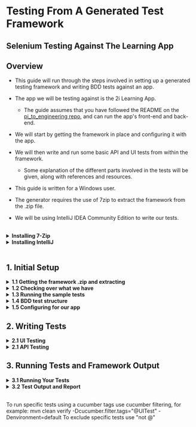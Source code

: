 
# Testing From A Generated Test Framework
## Selenium Testing Against The Learning App


## Overview

* This guide will run through the steps involved in setting up a generated testing framework and writing BDD tests against an app. 
* The app we will be testing against is the 2i Learning App.
    * The guide assumes that you have followed the README on the [pi_to_engineering repo](https://github.com/2i-Git/pi_to_engineer_team), and can run the app's front-end and back-end.


* We will start by getting the framework in place and configuring it with the app.
* We will then write and run some basic API and UI tests from within the framework.
    * Some explanation of the different parts involved in the tests will be given, along with references and resources.

* This guide is written for a Windows user.
* The generator requires the use of 7zip to extract the framework from the .zip file.
* We will be using IntelliJ IDEA Community Edition to write our tests.

<br>

<details>
<summary><strong>Installing 7-Zip</strong></summary>

* You can check that you have 7-Zip installed by typing 7-Zip in the Windows Search bar.
* Alternatively you can right-click any file or folder and check that 7-Zip is in the menu.
* If you do not have 7-Zip installed you can install it from [7-zip.org](https://www.7-zip.org/download.html)
    * Select the 64-bit .exe installer and follow the instructions to install.

</details>

<details>
<summary><strong>Installing IntelliJ</strong></summary>

* You can check that you have IntelliJ installed by typing 'intellij' in the Windows Search bar.
* If you do not, you can install it from [jetbrains.com/idea](https://www.jetbrains.com/idea/download/#section=windows)
    * Select the Community Version .exe installer for Windows.

</details>

<br>

## 1. Initial Setup

<details>
<summary><strong>1.1 Getting the framework .zip and extracting</strong></summary>

* Download the generated framework .zip file.
    * Go to the email you received from 'Service' titled 'Generated Framework'.
    * Find the attached framework .zip file, right-click and download.
* Extract the framework to the app's root directory.
    * Go to your 'Downloads' folder (or wherever you downloaded the file).
    * Right-click the .zip file and go to 7-zip > Extract Files...
    * In the 'Extract to' field, enter the path to the app's root directory e.g., D:\2itesting\pi_to_engineer_team
        * This can easily be found by opening the folder and clicking on the navigation bar at the top of the window.
        * The names of the folders should collapse into a text path which can then be copied.
    * Un-tick the checkbox below next to the folder name as this will create an unnecessary folder.
    * Click Ok to extract the files.
</details>

<details>
<summary><strong>1.2 Checking over what we have</strong></summary>

* Open the framework as a project in IntelliJ.
    * Start IntelliJ.
    * Click Open at the top right to open a new project.
        * If you already have a project open select File > Open...
    * Navigate to the framework folder and open.
* The project's file explorer should have opened on the left of the window.


We will check over the framework's structure by looking at some sample tests which come with the framework.

* In \src\test we have the 'resources' folder.
    * Here we have the 'features' folder, which holds our Cucumber .feature files. This is split into UI and API folders.
    * Look at 'duckduckgo.feature' in \features\UI to see an example of a UI feature.
    * The serenity.conf file is used to configure the settings of our test framework.

* In \src\test we have the 'java' folder.
    * This is split into UI and API.
    * Each has a folder for storing 'step definitions' and another for storing the functionality of each test.
    * Look at 'UISteps' in \UI\stepdefinitions\UISteps to see example step definitions.
    * You can also check 'DuckDuckGoPage' in \UI\pages to see some functions used to test the UI of the DuckDuckGo page.

Later we will go over how these files work but for now let's run the example tests we have.

</details>

<details>
<summary><strong>1.3 Running the sample tests</strong></summary>

* Open a new Command Prompt by typing 'cmd' in the search bar and selecting Command Prompt
* Navigate to your framework folder.
    * The folder you are in appears before the flashing cursor.
    * Type dir and hit enter to see what subfolders and files are present.
    * Type cd *foldername* to go to a folder in the current directory.
        * If you start typing a folder name hit *tab* to auto-complete.
        * If you enter the wrong folder, cd .. will take you back to the previous folder.

* An example of what this could look like is shown.

* It is useful to practice navigating through folders in the Command Prompt terminal, using the commands above - *however* for a quick shortcut to open a Command Prompt in the folder you desire:
    * Open the folder in File Explorer.
    * Click on the navigation bar at the top of the window.
    * Delete the path text which is highlighted.
    * Type cmd and hit *enter*.

* Once you are in the framework  folder enter the following command to run the tests:

    > mvn clean verify -Denvironment=default

* You should see the framework's output in the terminal and eventually the sample tests should pass.

Further details about running tests and their outputs can be found in section 3.

</details>

<details>
<summary><strong>1.4 BDD test structure</strong></summary>

We will run through how the different test files work by looking at the sample duckduckgo UI test.

#### Cucumber Feature Files

* The entry point of the test is the [Cucumber]( https://cucumber.io/docs/cucumber/) feature file.
	* These files are written in descriptive ‘high level’ language
	* Each feature file should test a different feature of the app.
	* A feature can have multiple scenarios which are each broken down into steps of how the scenario is run.
* In src\test\resources\features\UI we have the duckduckgo.feature file. 
	* We can see a description of the feature to be tested
	* We also have a test scenario – opening the duckduckgo website and carrying out a search.
	* The scenario is described as individual steps starting with either Given, When or Then.
		* This [cheat sheet]( http://dontcodetired.com/blog/post/Gherkin-Cheat-Sheet) gives an idea of a scenario's structure
	* The steps are broken into individual actions so that they can be carried out by a single function.
	* The exact phrasing of the step links it to a ‘step definition’ where we define what happens for that step.
	* Quotation marks "" are used to send variables to the step definition
        * We will see how this works by looking at the step definition


#### Step Definitions

* Step definitions link the description of the step in the Cucumber feature to the function to perform the action.
* Each definition consists of a line containing the phrasing of the step followed by the function which is to be called for that step.
* We can see some examples in src\test\java\stepdefinitions\UISteps.
* Notice how line 19 matches line 6 from the feature file.
    * The Given tag is removed from the phrase and added as a @Given tag.
    * The caret ^ and dollar sign $ represent the start and end of the phrase respectively.

* Line 20 defines the function which runs to perform the action.
    * In this example, all step definitions are calling upon other functions defined for each Page Object (which we will come on to).

* On line 24 we see an example of a function which has been passed a variable parameter from the feature.
    * \"([^\"]*)\" is a regex placeholder for *any string*.
        * If you want to learn more about regex here's [just enough regular expressions for cucumber](https://agileforall.com/just-enough-regular-expressions-for-cucumber/). 
    * Our example has "HM Revenue & Customs - GOV.UK" in place of \"([^\"]*)\", so the function is called with text = "HM Revenue & Customs - GOV.UK".
    * We could write "BBC - Home" instead which would call the same function with different text.

* The functions which are linked to the step are usually but not necessarily named similarly to the step.
* 'void' at the end of the function indicates that it returns not data.
    * It will either do some action within the app or assert that something has happened in the app.

* As mentioned, the step definitions in this example have only one line which calls another function from a Page Object which has been defined previously.

#### Serenity Pages and Functions

* In src\test\java\UI\pages we have our Page Objects
    * These represent pages of the app which we will test against.
    * They hold more complex functionality for running steps.
    * Some functions, like .open(); to open the page, are built into the class.
    * Other functions are added to meet the step definitions.

* In our DuckDuckGoPage we can see examples of defining objects in the page e.g. the search box on lines 12,13.
* We can also see the functions we have added, like enterSearchText on line 20.
    * Our UISteps file imports the necessary Page Objects so that we can access these functions for our step definitions.    

This should all become more clear when we run through writing some tests of our own.

</details>

<details>
<summary><strong>1.5 Configuring for our app</strong></summary>

* In \src\test\resources open serenity.conf.
* Set the base URL for our app's front end.
    * Find the webdriver.base.url variable which is set to the duckduckgo url.
    * Set this to point to your front-end IP address.
        * This is shown when you start the front-end.
        * The address must be enclosed in quotation marks "".
* Add an endpoint URL for our app's 'people' endpoint.
    * We can remove the 'reqres.endpoint' which was used for the sample tests.
    * Add people.endpoint = "http://*RaspberryPi IP*:3000/people"
        * Replacing *RaspberryPi IP* with the IP address of the Raspberry Pi back-end.


We are now able to write tests against the Learning App's UI and API.
From here on the Learning App's front and back end should be running.


</details>


## 2. Writing Tests

<details>
<summary><strong>2.1 UI Testing</strong></summary>

It's time to start writing our own tests for the Learning App. We'll start out with some UI testing.

* First off we'll create a feature file.
    * In IntelliJ, open the UI section of our features folder - src\test\resources\features\UI
    * Add a new file by right-clicking on the UI folder in the explorer then New > File
    * We'll name our file checkBasicText.feature and hit enter.
        * Our first tests will involve opening the app and checking the title and heading are correct.
* Now we'll add the contents of the feature.
    * Tags allow us to group our features so that we can run certain specified tests if we choose.
      ~~~
        @UITest @all
      ~~~
    * In the Feature section we give a brief description of the feature of the app we are testing. Here we are looking to ensure some basic text in the app loads correctly.
      ~~~
      Feature: Check that the initial text in the app is correct
      ~~~
    * Now we can define the scenario.
      ~~~
      Scenario: Navigating to learning app to check the title and headers
      ~~~
    * Here's where we define the steps of the scenario - the Given, When, Then sections.
    * Our Given step will be navigating to the Learning App
      ~~~
        Given I navigate to the learning app
      ~~~
    * We will not be carrying out any action on the page for this test so no when statement is needed.
    * Our Then steps will check different text on the page.
      ~~~
        Then The title reads "2i Learning App"
        And The header reads "2i Learning App"
        And The form header reads "Add your own data to the API"
      ~~~
        * Notice that 'And' acts as a continuation of the type of step before.

* You should notice that the steps are highlighted. This is because there isn't a step defenition defined for them - lets add some...

    * Holding the mouse over the first step should bring up the error message and at the bottom you will be prompted to Create Step Definition...
    * After selecting this you will be asked to select which file to add the definition to - we will choose UISteps
    * You should then be taken to the UISteps file and see that the syntax for the step definition has been added for you.
        * It should appear at the bottom of the file after the already present sample test functionality.
    * You'll also notice that it is not doing much.
        * If you look at lines 19, 20 you'll see a similar step definition for navigating to DuckDuckGo.
        * Notice how within the curly brackets we are calling a function to open the page object.
        * We'll need to do the same for the Learning App

So let's create the Learning App page object. Since our file structure will be similar to the DuckDuckGoPage we can copy and paste this file into the same folder.

* Right-click on DuckDuckGoPage and select copy, then right-click on the pages folder and paste.
* Name the file LearningAppPage and hit enter.
    * The name of the class in the new file on line 10 should have changed to LearningAppPage to match the file name but if not you must change it.
    ~~~
    public class LearningAppPage extends PageObject {
    ~~~
* Remove everything from line 12 to 28.
    * We will add our own web elements and functions.

We can now go back to UISteps and have our new step definition open the Learning App page.

* Initialise the page object
~~~
@Steps
LearningAppPage learningAppPage;
~~~
* Call open from within the step definition.
~~~
public void iNavigateToTheLearningApp() {
    learningAppPage.open();
}
~~~
If you look in checkBasicText.feature you will now see the highlighting for the first step has dissapeared meaning the step definition exists.

At this point let's get rid of some of the sample files and code.

* Delete duckduckgo.feature
* In UISteps delete the DuckDuckGoPage initialisation and the 4 functions which reference the duckDuckGoPage object.
    * You can leave the base page stuff in.
* In pages delete the DuckDuckGoPage file.

Continuing on with our step definitions we will start in our feature file again.

* Go to the next highlighted step and create a new step definition.
* This should define the 'theTitleReads' definition.
* This time the function takes a String parameter.
    * Change the name of the parameter 'arg0' to 'title' to make it more readable.

Functionality like cheking the page title or header could be used on any page, so we'll define it in the BasePage page object. You will see a function for checking the header has already been defined there.

* Define a similar function for checking the page title.
~~~
public void checkTitle(String title) {
    Assert.assertEquals(title, getDriver().getTitle());
}
~~~

* Call the function from the step definition in UISteps
~~~
@Then("The title reads {string}")
public void theTitleReads(String title) {
    basePage.checkTitle(title);
}
~~~

* Do the same for the next two steps in the feature.
    * The checkHeader function is already defined as mentioned.
~~~
@And("The header reads {string}")
public void theHeaderReads(String header) {
    basePage.checkHeader(header);
}
~~~

* The function for checking the form header must be defined.

src/test/java/UI/Pages/BasePage
~~~
public void checkFormHeader(String header) {
    Assert.assertEquals(header, getDriver().findElement(By.cssSelector("#contact > h3")).getText());
}
~~~
src/test/java/UI/stepdefinitions/UISteps
~~~
@And("The form header reads {string}")
public void theFormHeaderReads(String header) {
    basePage.checkFormHeader(header);
}
~~~
We should now have step definitions for each step of our feature file.
Other features could be:

* adding new people and checking they show up on the page
* deleting people from the page
* trying to add a person with incomplete data

Before we get on to running our tests lets look at API testing.


</details>

<details>
<summary><strong>2.1 API Testing</strong></summary>

The structure of our API tests will be very similar to our UI tests.

* Feature files with test steps
* An APISteps file with step definitions
* An APIBasePage with further API testing functionality
    * Although we don't use Serenity Page Objects as with the UI tests. We import an API testing package called REST-Assured.

We can modify the ApiTesting feature to perform some tests on the Learning Apps API endpoint.

* Remove the scenario 'GET employee data'
* Add the following scenario
~~~
Scenario: Get the people endpoint
	Given the "people" endpoint is available
	When I set the endpoint
	And I GET the endpoint
	Then I should get 200 back
~~~
This tests that we can successfully recieve data from the endpoint. Response status code 200 signifies a successful request.

The necessary definitions for these steps have already been created for the sample tests. Find them in the APISteps file and check over what's happening.

For more information on REST-Assured functionality, check out [this tutorial](https://www.toolsqa.com/rest-assured-tutorial/).

API tests should usually look at Creation, Reading, Updating and Deletion of data from the database via the API. For now we will move on to look at running the tests.

</details>


## 3. Running Tests and Framework Output

<details>
<summary><strong>3.1 Running Your Tests</strong></summary>

If you ran the sample tests you should now know how to open a Command Prompt and navigate to the framework folder. You can go over this in Section 1.3.

We also saw the command to run the tests.

> mvn clean verify -Denvironment=default

* Navigate to your framework folder in a Command Prompt and try running the tests.

### Selecting tests to run

We can select to run certain features or groups of features by specifying their tags. 
For example:

> -Dcucumber.filter.tags="@UITest"

This will run our UI features only. Notice the @UITest tag we specifiy. This matches the tags we added to the start of the UI feature - marking it as part of the UITest group.

The full command for using tags to run API tests only would be:

>mvn clean verify -Dcucumber.filter.tags="@apiTest" -Denvironment=default


* Use the original command to run all tests


</details>
<details>
<summary><strong>3.2 Test Output and Report</strong></summary>

The terminal will output lots of lines as the tests run. Eventually you should be left with a summary of which tests passed or failed.

Given our tests were very basic examples we should hopefully see both pass.

image here

You can scroll back through the terminal to see more detailed feedback. If there are problems with the tests error messages will appear under the steps which caused them.

At the bottom of the output you should see a Serenity Report file.

* Highlight the full report path from file:/// to .html

* Right-click to copy

* Open Chrome Web Browser and paste the path into the address bar.

This will take you to the Serenity report for the tests - giving more readable feedback. A report is produced after every test excecution.


</details>

<br>

To run specific tests using a cucumber tags use cucumber filtering, for example:
mvn clean verify -Dcucumber.filter.tags="@UITest" -Denvironment=default
To exclude specific tests use "not @"



